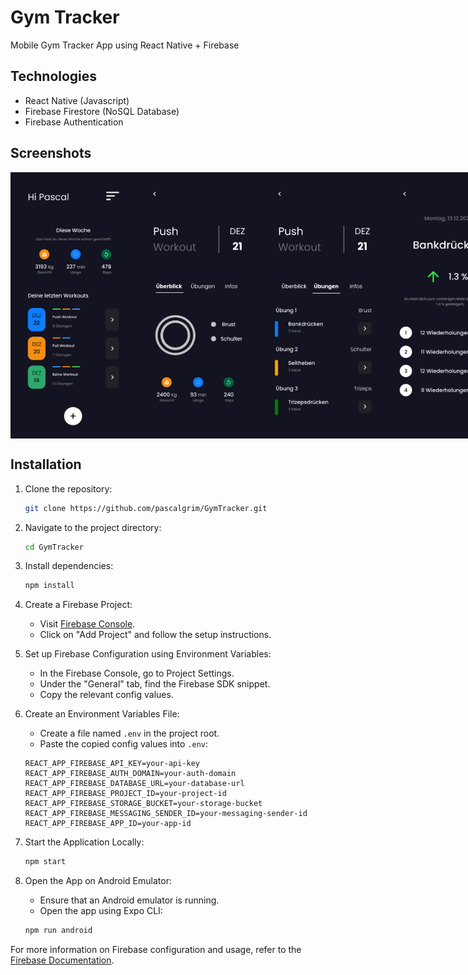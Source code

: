 # Gym Tracker

Mobile Gym Tracker App using React Native + Firebase

## Technologies

- React Native (Javascript)
- Firebase Firestore (NoSQL Database)
- Firebase Authentication

## Screenshots

<!-- Screenshots -->
<div style="display: flex; justify-content: space-between;">
    <img src="./assets/screenshots/screen0.png" alt="Screenshot 0" width="200"/>
    <img src="./assets/screenshots/screen1.png" alt="Screenshot 1" width="200"/>
    <img src="./assets/screenshots/screen3.png" alt="Screenshot 3" width="200"/>
    <img src="./assets/screenshots/screen2.png" alt="Screenshot 2" width="200"/>
</div>

## Installation

1. Clone the repository:

   ```bash
   git clone https://github.com/pascalgrim/GymTracker.git
   ```

2. Navigate to the project directory:

   ```bash
   cd GymTracker
   ```

3. Install dependencies:

   ```bash
   npm install
   ```

4. Create a Firebase Project:

   - Visit [Firebase Console](https://console.firebase.google.com/).
   - Click on "Add Project" and follow the setup instructions.

5. Set up Firebase Configuration using Environment Variables:

   - In the Firebase Console, go to Project Settings.
   - Under the "General" tab, find the Firebase SDK snippet.
   - Copy the relevant config values.

6. Create an Environment Variables File:

   - Create a file named `.env` in the project root.
   - Paste the copied config values into `.env`:

   ```
   REACT_APP_FIREBASE_API_KEY=your-api-key
   REACT_APP_FIREBASE_AUTH_DOMAIN=your-auth-domain
   REACT_APP_FIREBASE_DATABASE_URL=your-database-url
   REACT_APP_FIREBASE_PROJECT_ID=your-project-id
   REACT_APP_FIREBASE_STORAGE_BUCKET=your-storage-bucket
   REACT_APP_FIREBASE_MESSAGING_SENDER_ID=your-messaging-sender-id
   REACT_APP_FIREBASE_APP_ID=your-app-id
   ```

7. Start the Application Locally:

   ```bash
   npm start
   ```

8. Open the App on Android Emulator:
   - Ensure that an Android emulator is running.
   - Open the app using Expo CLI:
   ```bash
   npm run android
   ```

For more information on Firebase configuration and usage, refer to the [Firebase Documentation](https://firebase.google.com/docs/web/setup).
